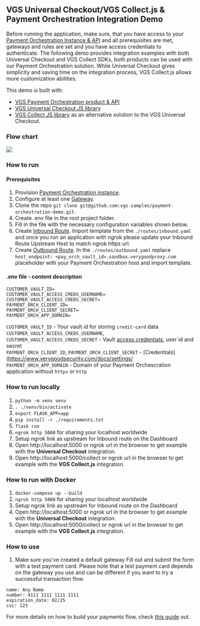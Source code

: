 ## VGS Universal Checkout/VGS Collect.js & Payment Orchestration Integration Demo
Before running the application, make sure, that you have access to your [Payment Orchestration Instance & API](https://www.verygoodsecurity.com/docs/payment-optimization/orchestration/quickstart) and all prerequisites are met, gateways and rules are set and you have access credentials to authenticate. The following demo provides integration examples with both Universal Checkout and VGS Collect SDKs, both products can be used with our Payment Orchestration solution. While Universal Checkout gives simplicity and saving time on the integration process, VGS Collect.js allows more customization abilities.

This demo is built with:
- [VGS Payment Orchestration product & API](https://www.verygoodsecurity.com/docs/payment-optimization/orchestration)
- [VGS Universal Checkout JS library](https://www.verygoodsecurity.com/docs/payment-optimization/checkout)
- [VGS Collect JS library](https://www.verygoodsecurity.com/docs/vgs-collect/js) as an alternative solution to the VGS Universal Checkout.

### Flow chart

<img src="https://www.verygoodsecurity.com/docs/vgs_theme/static/img/payment-optimization/checkout-multiplexing-flow.svg"/>

### How to run

#### Prerequisites
1. Provision [Payment Orchestration instance](https://www.verygoodsecurity.com/docs/payment-optimization/orchestration/provisioning#provisioning-the-payment-orchestration-api).
2. Configure at least one [Gateway](https://www.verygoodsecurity.com/docs/payment-optimization/orchestration/gateways#example).
3. Clone the repo `git clone git@github.com:vgs-samples/payment-orchestration-demo.git`.
4. Create .env file in the root project folder.
5. Fill in the file with the necessary configuration variables shown below.
6. Create [Inbound Route](https://www.verygoodsecurity.com/docs/guides/inbound-connection). Import template from the `./routes/inbound.yaml` and once you run an application with ngrok please update your Inbound Route Upstream Host to match ngrok https url. 
7. Create [Outbound Route](https://www.verygoodsecurity.com/docs/guides/outbound-connection). In the `./routes/outbound.yaml` replace  `host_endpoint: <pay_orch_vault_id>.sandbox.verygoodproxy.com` placeholder with your Payment Orchestration host and import template.

#### .env file - content description
```
CUSTOMER_VAULT_ID=
CUSTOMER_VAULT_ACCESS_CREDS_USERNAME=
CUSTOMER_VAULT_ACCESS_CREDS_SECRET=
PAYMENT_ORCH_CLIENT_ID=
PAYMENT_ORCH_CLIENT_SECRET=
PAYMENT_ORCH_APP_DOMAIN=
``` 
`CUSTOMER_VAULT_ID` - Your vault id for storing `credit-card` data \
`CUSTOMER_VAULT_ACCESS_CREDS_USERNAME`, `CUSTOMER_VAULT_ACCESS_CREDS_SECRET` - Vault [access credentials](https://www.verygoodsecurity.com/docs/settings/access-credentials#access-credentials), user id and secret \
`PAYMENT_ORCH_CLIENT_ID`, `PAYMENT_ORCH_CLIENT_SECRET` - [Credentials](https://www.verygoodsecurity.com/docs/settings/
`PAYMENT_ORCH_APP_DOMAIN` - Domain of your Payment Orchescration application without `https` or `http` 

### How to run locally
1. `python -m venv venv`
2. `. ./venv/bin/activate`
3. `export FLASK_APP=app`
4. `pip install -r ./requirements.txt`
5. `flask run`
6. `ngrok http 5000` for sharing your localhost worldwide
7. Setup ngrok link as upstream for Inbound route on the Dashboard
8. Open http://localhost:5000 or ngrok url in the browser to get example with the <b>Universal Checkout</b> integration.
9. Open http://localhost:5000/collect or ngrok url in the browser to get example with the <b>VGS Collect.js</b> integration.

### How to run with Docker
1. `docker-compose up --build`
2. `ngrok http 5000` for sharing your localhost worldwide
3. Setup ngrok link as upstream for Inbound route on the Dashboard
8. Open http://localhost:5000 or ngrok url in the browser to get example with the <b>Universal Checkout</b> integration.
9. Open http://localhost:5000/collect or ngrok url in the browser to get example with the <b>VGS Collect.js</b> integration.

### How to use
1. Make sure you've created a default gateway
Fill out and submit the form with a test payment card. Please note that a test payment card depends on the gateway you use and can be different if you want to try a successful transaction flow.
```
name: Any Name
number: 4111 1111 1111 1111
expiration_date: 02/25
cvc: 123
```

For more details on how to build your payments flow, check [this guide](https://www.verygoodsecurity.com/docs/payment-optimization/orchestration/payment-flow) out.
